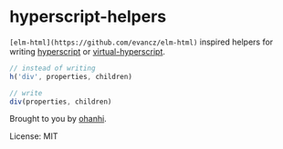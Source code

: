 # hyperscript-helpers

`[elm-html](https://github.com/evancz/elm-html)` inspired helpers for writing [hyperscript](https://github.com/dominictarr/hyperscript) or [virtual-hyperscript](https://github.com/Matt-Esch/virtual-dom/tree/master/virtual-hyperscript).

```javascript
// instead of writing
h('div', properties, children)

// write
div(properties, children)
```

Brought to you by [ohanhi](https://github.com/ohanhi/).

License: MIT
